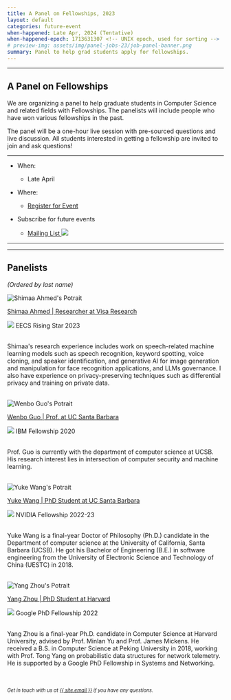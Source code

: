 ```yaml
---
title: A Panel on Fellowships, 2023
layout: default
categories: future-event
when-happened: Late Apr, 2024 (Tentative)
when-happened-epoch: 1713631307 <!-- UNIX epoch, used for sorting -->
# preview-img: assets/img/panel-jobs-23/job-panel-banner.png
summary: Panel to help grad students apply for fellowships.
---
```


<!-- TODO: Add banner when we have panelists -->
<!-- <img src="{{ 'assets/img/panel-jobs-23/job-panel-banner.png' | relative_url }}"/> -->

<hr>

## A Panel on Fellowships

We are organizing a panel to help graduate students in Computer Science and related fields with Fellowships.
The panelists will include people who have won various fellowships in the past.

The panel will be a one-hour live session with pre-sourced questions and live
discussion. All students interested in getting a fellowship are
invited to join and ask questions!

<hr>

* When:
  * Late April
* Where:
  * <a href="https://lu.ma/event/evt-N1dK2eEFY6meyHx" class="luma-checkout--button" data-luma-action="checkout" data-luma-event-id="evt-N1dK2eEFY6meyHx"> Register for Event</a>

* Subscribe for future events
  * <a target=_blank class="text-small" href="https://groups.google.com/g/students-systems">Mailing List <img class="line-height" src="https://upload.wikimedia.org/wikipedia/commons/9/97/Android_Email_4.0_Icon.png"/></a>
<hr>

<!-- <div class="section-header">Submit your questions!</div>
<div class="section-content">
    <iframe class="loading-white-bg" src="https://app.sli.do/event/t1mhZ27ECpwDXN4nEDpqTq" height="100%" width="100%" style="min-height: 560px;"></iframe>
</div> -->

<hr>

## Panelists
*(Ordered by last name)*  


<div class="bio">
<img class="headshot" src="{{ 'assets/img/fellowship-panel/sahmed.jpg' | relative_url }}" alt="Shimaa Ahmed's Potrait"/>

<a target=_blank href="https://shimaaahmed.github.io/">Shimaa Ahmed | Researcher at Visa Research</a><br>

<div class="bio-badge">
  <img class="bio-badge-img" src="{{ 'assets/img/fellowship-panel/medal.png' | relative_url }}"/>
  <a class='bio-badge-txt'>EECS Rising Star 2023</a>
</div><br>

Shimaa's research experience includes work on speech-related machine learning models such as speech recognition, keyword spotting, voice cloning, and speaker identification, and generative AI for image generation and manipulation for face recognition applications, and LLMs governance. I also have experience on privacy-preserving techniques such as differential privacy and training on private data.
</div><br>

<div class="bio">
<img class="headshot" src="{{ 'assets/img/fellowship-panel/wguo.jpg' | relative_url }}" alt="Wenbo Guo's Potrait"/>

<a target=_blank href="https://henrygwb.github.io/">Wenbo Guo | Prof. at UC Santa Barbara</a><br>

<div class="bio-badge">
  <img class="bio-badge-img" src="{{ 'assets/img/fellowship-panel/medal.png' | relative_url }}"/>
  <a class='bio-badge-txt'>IBM Fellowship 2020</a>
</div><br>

Prof. Guo is currently with the department of computer science at UCSB. His research interest lies in intersection of computer security and machine learning.

</div><br>


<div class="bio">
<img class="headshot" src="{{ 'assets/img/fellowship-panel/ywang.jpg' | relative_url }}" alt="Yuke Wang's Potrait"/>

<a target=_blank href="https://www.wang-yuke.com/">Yuke Wang | PhD Student at UC Santa Barbara</a><br>

<div class="bio-badge">
  <img class="bio-badge-img" src="{{ 'assets/img/fellowship-panel/medal.png' | relative_url }}"/>
  <a class='bio-badge-txt'>NVIDIA Fellowship 2022-23</a>
</div><br>

Yuke Wang is a final-year Doctor of Philosophy (Ph.D.) candidate in the Department of computer science at the University of California, Santa Barbara (UCSB). He got his Bachelor of Engineering (B.E.) in software engineering from the University of Electronic Science and Technology of China (UESTC) in 2018.
</div><br>

<div class="bio">
<img class="headshot" src="{{ 'assets/img/fellowship-panel/yzhou.jpg' | relative_url }}" alt="Yang Zhou's Potrait"/>

<a target=_blank href="https://yangzhou1997.github.io/">Yang Zhou | PhD Student at Harvard</a><br>

<div class="bio-badge">
  <img class="bio-badge-img" src="{{ 'assets/img/fellowship-panel/medal.png' | relative_url }}"/>
  <a class='bio-badge-txt'>Google PhD Fellowship 2022</a>
</div><br>

Yang Zhou is a final-year Ph.D. candidate in Computer Science at Harvard University, advised by Prof. Minlan Yu and Prof. James Mickens. He received a B.S. in Computer Science at Peking University in 2018, working with Prof. Tong Yang on probabilistic data structures for network telemetry. He is supported by a Google PhD Fellowship in Systems and Networking.

</div><br>





<!-- <hr> -->
<br>
<div style="font-size: 0.8em;">
    <i>
    Get in touch with us at <a class="external-link" target='_blank' href="mailto:{{ site.email }}">{{ site.email }}</a> if you have any questions.
    </i>
</div>
<br>


<script id="luma-checkout" src="https://embed.lu.ma/checkout-button.js"></script>